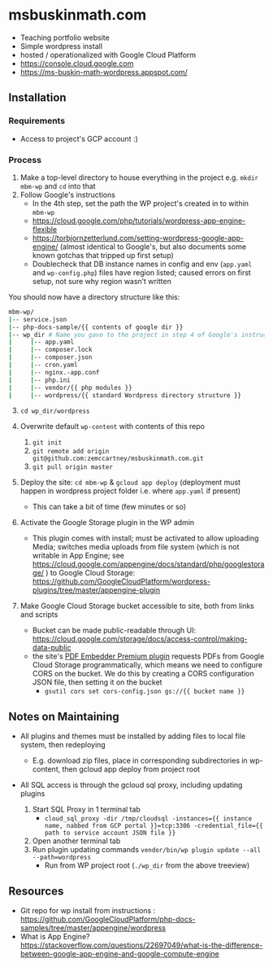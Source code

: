 # msbuskinmath.com

- Teaching portfolio website
- Simple wordpress install
- hosted / operationalized with Google Cloud Platform
- https://console.cloud.google.com 
- https://ms-buskin-math-wordpress.appspot.com/ 

## Installation

### Requirements

- Access to project's GCP account :)

### Process

1. Make a top-level directory to house everything in the project e.g. `mkdir mbm-wp` and `cd` into that
2. Follow Google's instructions
    - In the 4th step, set the path the WP project's created in to within `mbm-wp`
    - https://cloud.google.com/php/tutorials/wordpress-app-engine-flexible
    - https://torbjornzetterlund.com/setting-wordpress-google-app-engine/ (almost identical to Google's, but also documents some known gotchas that tripped up first setup)
    - Doublecheck that DB instance names in config and env (`app.yaml` and `wp-config.php`) files have region listed; caused errors on first setup, not sure why region wasn’t written
    
You should now have a directory structure like this:

```sh
mbm-wp/
|-- service.json
|-- php-docs-sample/{{ contents of google dir }}
|-- wp_dir # Name you gave to the project in step 4 of Google's instructions
|     |-- app.yaml
|     |-- composer.lock
|     |-- composer.json
|     |-- cron.yaml
|     |-- nginx.-app.conf
|     |-- php.ini
|     |-- vendor/{{ php modules }}
|     |-- wordpress/{{ standard Wordpress directory structure }}
```

3. `cd wp_dir/wordpress`
4. Overwrite default `wp-content` with contents of this repo
    1. `git init`
    2. `git remote add origin git@github.com:zemccartney/msbuskinmath.com.git`
    3. `git pull origin master`
5. Deploy the site: `cd mbm-wp` & `gcloud app deploy` (deployment must happen in wordpress project folder i.e. where `app.yaml` if present)
    - This can take a bit of time (few minutes or so)

6. Activate the Google Storage plugin in the WP admin
    - This plugin comes with install; must be activated to allow uploading Media; switches media uploads from file system (which is not writable in App Engine; see https://cloud.google.com/appengine/docs/standard/php/googlestorage/ ) to Google Cloud Storage:
https://github.com/GoogleCloudPlatform/wordpress-plugins/tree/master/appengine-plugin

7. Make Google Cloud Storage bucket accessible to site, both from links and scripts
    - Bucket can be made public-readable through UI: https://cloud.google.com/storage/docs/access-control/making-data-public
    - the site's [PDF Embedder Premium plugin](https://wp-pdf.com/) requests PDFs from Google Cloud Storage programmatically, which means we need to configure CORS on the bucket. We do this
    by creating a CORS configuration JSON file, then setting it on the bucket
        - `gsutil cors set cors-config.json gs://{{ bucket name }}`
        
## Notes on Maintaining

- All plugins and themes must be installed by adding files to local file system, then redeploying
    - E.g. download zip files, place in corresponding subdirectories in wp-content, then gcloud app deploy from project root

- All SQL access is through the gcloud sql proxy, including updating plugins

    1. Start SQL Proxy in 1 terminal tab
        - `cloud_sql_proxy -dir /tmp/cloudsql -instances={{ instance name, nabbed from GCP portal }}=tcp:3306 -credential_file={{ path to service account JSON file }}`
    2. Open another terminal tab
    3. Run plugin updating commands `vendor/bin/wp plugin update --all --path=wordpress`
        - Run from WP project root (`./wp_dir` from the above treeview)
    
   
## Resources

- Git repo for wp install from instructions : https://github.com/GoogleCloudPlatform/php-docs-samples/tree/master/appengine/wordpress
- What is App Engine? https://stackoverflow.com/questions/22697049/what-is-the-difference-between-google-app-engine-and-google-compute-engine 
